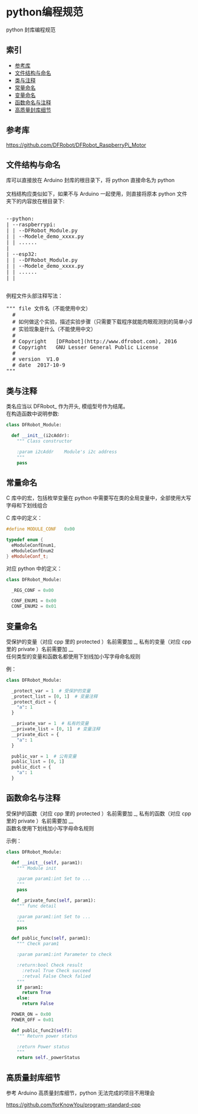 # python编程规范

python 封库编程规范

## 索引

* [参考库](#参考库)
* [文件结构与命名](#文件结构与命名)
* [类与注释](#类与注释)
* [常量命名](#常量命名)
* [变量命名](#变量命名)
* [函数命名与注释](#函数命名与注释)
* [高质量封库细节](#高质量封库细节)

## 参考库

https://github.com/DFRobot/DFRobot_RaspberryPi_Motor <br>

## 文件结构与命名

库可以直接放在 Arduino 封库的根目录下，将 python 直接命名为 python <br>
 <br>
文档结构应类似如下，如果不与 Arduino 一起使用，则直接将原本 python 文件夹下的内容放在根目录下: <br>
<pre>

--python:
| --raspberrypi:
| | --DFRobot_Module.py
| | --Modele_demo_xxxx.py
| | ......
|
| --esp32:
| | --DFRobot_Module.py
| | --Modele_demo_xxxx.py
| | ......
| |

</pre>

例程文件头部注释写法：<br>

<pre>
""" file 文件名（不能使用中文）
  #
  # 如何做这个实验，描述实验步骤（只需要下载程序就能肉眼观测到的简单小实验例如blink，这步可以不写）（不能使用中文）
  # 实验现象是什么（不能使用中文）
  #
  # Copyright   [DFRobot](http://www.dfrobot.com), 2016
  # Copyright   GNU Lesser General Public License
  #
  # version  V1.0
  # date  2017-10-9
"""
</pre>

## 类与注释

类名应当以 DFRobot_ 作为开头, 模组型号作为结尾。<br>
在构造函数中说明参数:

```py
class DFRobot_Module:

  def __init__(i2cAddr):
    """ Class constructor

    :param i2cAddr    Module's i2c address
    """
    pass

```

## 常量命名

C 库中的宏，包括枚举变量在 python 中需要写在类的全局变量中，全部使用大写字母和下划线组合

C 库中的定义：
```cpp
#define MODULE_CONF   0x00

typedef enum {
  eModuleConfEnum1,
  eModuleConfEnum2
} eModuleConf_t;
```

对应 python 中的定义：
```py
class DFRobot_Module:

  _REG_CONF = 0x00

  CONF_ENUM1 = 0x00
  CONF_ENUM2 = 0x01

```

## 变量命名

受保护的变量（对应 cpp 里的 protected ）名前需要加 _, 私有的变量（对应 cpp 里的 private ）名前需要加 __ <br>
任何类型的变量和函数名都使用下划线加小写字母命名规则 <br>

例：
```py
class DFRobot_Module:

  _protect_var = 1  # 受保护的变量
  _protect_list = [0, 1]  # 变量注释
  _protect_dict = {
    "a": 1
  }

  __private_var = 1  # 私有的变量
  __private_list = [0, 1]  # 变量注释
  __private_dict = {
    "a": 1
  }

  public_var = 1  # 公有变量
  public_list = [0, 1]
  public_dict = {
    "a": 1
  }

```

## 函数命名与注释

受保护的函数（对应 cpp 里的 protected ）名前需要加 _, 私有的函数（对应 cpp 里的 private ）名前需要加 __ <br>
函数名使用下划线加小写字母命名规则 <br>

示例：
```py
class DFRobot_Module:

  def __init__(self, param1):
    """ Module init

    :param param1:int Set to ...
    """
    pass

  def _private_func(self, param1):
    """ func detail

    :param param1:int Set to ...
    """
    pass

  def public_func(self, param1):
    """ Check param1

    :param param1:int Parameter to check

    :return:bool Check result
      :retval True Check succeed
      :retval False Check falied
    """
    if param1:
      return True
    else:
      return False

  POWER_ON = 0x00
  POWER_OFF = 0x01

  def public_func2(self):
    """ Return power status

    :return Power status
    """
    return self._powerStatus

```

## 高质量封库细节

参考 Arduino 高质量封库细节，python 无法完成的项目不用理会 <br>

https://github.com/forKnowYou/program-standard-cpp
